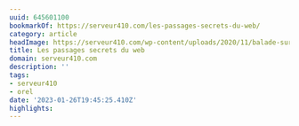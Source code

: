 ```yaml
---
uuid: 645601100
bookmarkOf: https://serveur410.com/les-passages-secrets-du-web/
category: article
headImage: https://serveur410.com/wp-content/uploads/2020/11/balade-sur-le-web-cover.png
title: Les passages secrets du web
domain: serveur410.com
description: ''
tags:
- serveur410
- orel
date: '2023-01-26T19:45:25.410Z'
highlights:
---
```



